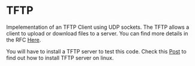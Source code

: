 # TFTP
 
Impelementation of an TFTP Client using UDP sockets.
The TFTP allows a client to upload or download files to a server. You can find more details in the RFC [Here](https://tools.ietf.org/html/rfc1350).

You will have to install a TFTP server to test this code. Check this [Post](https://netbeez.net/blog/set-up-tftp-client-server/) to find out how to install TFTP server on linux.

